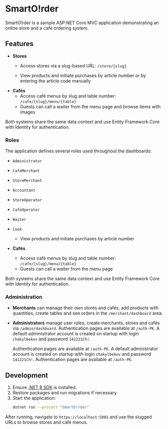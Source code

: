 # SmartO!rder

SmartO!rder is a sample ASP.NET Core MVC application demonstrating an online store and a café ordering system.

## Features

- **Stores**
  - Access stores via a slug-based URL: `/store/{slug}`

  - View products and initiate purchases by article number or by entering the article code manually
- **Cafés**
  - Access café menus by slug and table number: `/cafe/{slug}/menu/{table}`
  - Guests can call a waiter from the menu page and browse items with images

Both systems share the same data context and use Entity Framework Core with Identity for authentication.

### Roles

The application defines several roles used throughout the dashboards:

- `Administrator`
- `CafeMerchant`
- `StoreMerchant`
- `Accountant`
- `StoreOperator`
- `CafeOperator`
- `Waiter`
- `Cook`



  - View products and initiate purchases by article number
- **Cafés**
  - Access café menus by slug and table number: `/cafe/{slug}/menu/{table}`
  - Guests can call a waiter from the menu page

Both systems share the same data context and use Entity Framework Core with Identity for authentication.


### Administration

- **Merchants** can manage their own stores and cafés, add products with quantities, create tables and see orders in the `/merchant/dashboard` area.
- **Administrators** manage user roles, create merchants, stores and cafés via `/admin/dashboard`.
  Authentication pages are available at `/auth-PK`. A default administrator
  account is created on startup with login `chakylbekov` and password
  `141221Ch!`.

  Authentication pages are available at `/auth-PK`. A default administrator
  account is created on startup with login `chakylbekov` and password
  `141221Ch!`.
  Authentication pages are available at `/auth-PK`.


## Development

1. Ensure [.NET 8 SDK](https://dotnet.microsoft.com/) is installed.
2. Restore packages and run migrations if necessary.
3. Start the application:
   ```bash
   dotnet run --project "SmartO!rder"
   ```

After running, navigate to `https://localhost:5001` and use the slugged URLs to browse stores and café menus.

